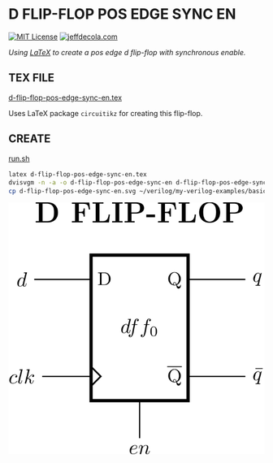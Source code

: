 # D FLIP-FLOP POS EDGE SYNC EN

[![MIT License](https://img.shields.io/:license-mit-blue.svg)](https://jeffdecola.mit-license.org)
[![jeffdecola.com](https://img.shields.io/badge/website-jeffdecola.com-blue)](https://jeffdecola.com)

_Using
[LaTeX](https://github.com/JeffDeCola/my-cheat-sheets/tree/master/software/development/languages/latex-cheat-sheet/)
to create a pos edge d flip-flop with synchronous enable._

## TEX FILE

[d-flip-flop-pos-edge-sync-en.tex](https://github.com/JeffDeCola/my-latex-renders/blob/master/mathematics/applied/electrical-engineering/sequential-logic/d-flip-flop-pos-edge-sync-en/d-flip-flop-pos-edge-sync-en.tex)

Uses LaTeX package `circuitikz` for creating this flip-flop.

## CREATE

[run.sh](https://github.com/JeffDeCola/my-latex-renders/blob/master/mathematics/applied/electrical-engineering/sequential-logic/d-flip-flop-pos-edge-sync-en/run.sh)

```bash
latex d-flip-flop-pos-edge-sync-en.tex
dvisvgm -n -a -o d-flip-flop-pos-edge-sync-en d-flip-flop-pos-edge-sync-en.dvi
cp d-flip-flop-pos-edge-sync-en.svg ~/verilog/my-verilog-examples/basic-code/sequential-logic/d_flip_flop_pos_edge_sync_en/svgs/.
```

<p align="center">
    <img src="d-flip-flop-pos-edge-sync-en.svg"
    align="middle"
</p>
